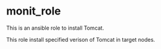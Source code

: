 # monit_role
This is an ansible role to install Tomcat.

This role install specified verison of Tomcat in target nodes.
